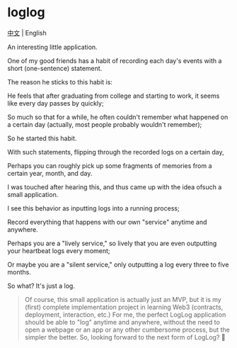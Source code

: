 # loglog

[中文](./README_zh.md) | English

An interesting little application.

One of my good friends has a habit of recording each day's events with a short (one-sentence) statement.

The reason he sticks to this habit is:

He feels that after graduating from college and starting to work, it seems like every day passes by quickly;

So much so that for a while, he often couldn't remember what happened on a certain day (actually, most people probably wouldn't remember);

So he started this habit.

With such statements, flipping through the recorded logs on a certain day,

Perhaps you can roughly pick up some fragments of memories from a certain year, month, and day.

I was touched after hearing this, and thus came up with the idea of ​​such a small application.

I see this behavior as inputting logs into a running process;

Record everything that happens with our own "service" anytime and anywhere.

Perhaps you are a "lively service," so lively that you are even outputting your heartbeat logs every moment;

Or maybe you are a "silent service," only outputting a log every three to five months.

So what? It's just a log.

> Of course, this small application is actually just an MVP, but it is my (first) complete implementation project in learning Web3 (contracts, deployment, interaction, etc.)
> For me, the perfect LogLog application should be able to "log" anytime and anywhere, without the need to open a webpage or an app or any other cumbersome process, but the simpler the better.
> So, looking forward to the next form of LogLog? 🤪

